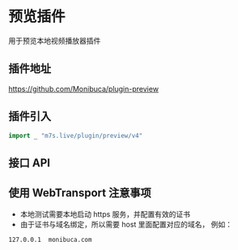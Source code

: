 # 预览插件

用于预览本地视频播放器插件

## 插件地址

https://github.com/Monibuca/plugin-preview

## 插件引入

```go
import _ "m7s.live/plugin/preview/v4"
```

<!-- ## 配置

无 -->

## 接口 API

<!--@include: @/block/api/api.preview.md-->

## 使用 WebTransport 注意事项

- 本地测试需要本地启动 https 服务，并配置有效的证书
- 由于证书与域名绑定，所以需要 host 里面配置对应的域名， 例如：

```
127.0.0.1  monibuca.com
```
